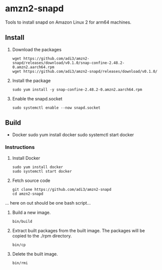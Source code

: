 # amzn2-snapd

Tools to install snapd on Amazon Linux 2 for arm64 machines.

## Install

1. Download the packages
    ```
    wget https://github.com/adi3/amzn2-snapd/releases/download/v0.1.0/snap-confine-2.48.2-0.amzn2.aarch64.rpm
    wget https://github.com/adi3/amzn2-snapd/releases/download/v0.1.0/
    ```

2. Install the package

    ```
    sudo yum install -y snap-confine-2.48.2-0.amzn2.aarch64.rpm 
    ```

3. Enable the snapd.socket

    ```
    sudo systemctl enable --now snapd.socket
    ```

## Build

* Docker
sudo yum install docker
sudo systemctl start docker

### Instructions

1. Install Docker
    ```
    sudo yum install docker
    sudo systemctl start docker
    ```

2. Fetch source code

    ```
    git clone https://github.com/adi3/amzn2-snapd
    cd amzn2-snapd
    ```

... here on out should be one bash script...

1. Build a new image.

    ```
    bin/build
    ```

1. Extract built packages from the built image. The packages will be copied to the ./rpm directory.

    ```
    bin/cp
    ```

1. Delete the built image.

    ```
    bin/rmi
    ```
